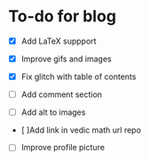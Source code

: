 # To-do for blog
- [x] Add LaTeX suppport
- [x] Improve gifs and images
- [x] Fix glitch with table of contents

- [ ] Add comment section
- [ ] Add alt to images
- [ ]Add link in vedic math url repo
- [ ] Improve profile picture
